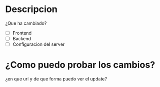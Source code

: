 # Descripcion
¿Que ha cambiado?

- [ ] Frontend
- [ ] Backend
- [ ] Configuracion del server

# ¿Como puedo probar los cambios?
¿en que url y de que forma puedo ver el update?
